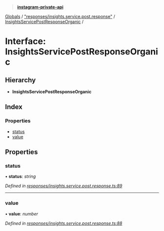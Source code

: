 > **[instagram-private-api](../README.md)**

[Globals](../README.md) / ["responses/insights.service.post.response"](../modules/_responses_insights_service_post_response_.md) / [InsightsServicePostResponseOrganic](_responses_insights_service_post_response_.insightsservicepostresponseorganic.md) /

# Interface: InsightsServicePostResponseOrganic

## Hierarchy

* **InsightsServicePostResponseOrganic**

## Index

### Properties

* [status](_responses_insights_service_post_response_.insightsservicepostresponseorganic.md#status)
* [value](_responses_insights_service_post_response_.insightsservicepostresponseorganic.md#value)

## Properties

###  status

• **status**: *string*

*Defined in [responses/insights.service.post.response.ts:89](https://github.com/dilame/instagram-private-api/blob/e9c516c/src/responses/insights.service.post.response.ts#L89)*

___

###  value

• **value**: *number*

*Defined in [responses/insights.service.post.response.ts:88](https://github.com/dilame/instagram-private-api/blob/e9c516c/src/responses/insights.service.post.response.ts#L88)*